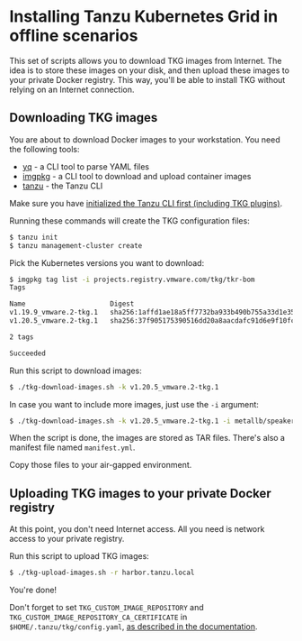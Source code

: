 # Installing Tanzu Kubernetes Grid in offline scenarios

This set of scripts allows you to download TKG images from Internet.
The idea is to store these images on your disk, and then upload
these images to your private Docker registry. This way, you'll be able
to install TKG without relying on an Internet connection.

## Downloading TKG images

You are about to download Docker images to your workstation.
You need the following tools:

- [yq](https://github.com/mikefarah/yq) - a CLI tool to parse YAML files
- [imgpkg](https://carvel.dev/imgpkg/) - a CLI tool to download and upload container images
- [tanzu](https://my.vmware.com/web/vmware/details?downloadGroup=TKG-131&productId=1165) - the Tanzu CLI

Make sure you have [initialized the Tanzu CLI first (including TKG plugins)](https://docs.vmware.com/en/VMware-Tanzu-Kubernetes-Grid/1.3/vmware-tanzu-kubernetes-grid-13/GUID-install-cli.html).

Running these commands will create the TKG configuration files:

```bash
$ tanzu init
$ tanzu management-cluster create
```

Pick the Kubernetes versions you want to download:

```bash
$ imgpkg tag list -i projects.registry.vmware.com/tkg/tkr-bom
Tags

Name                     Digest
v1.19.9_vmware.2-tkg.1   sha256:1affd1ae18a5ff7732ba933b490b755a33d1e35ea5c4e8b68a83d8ee05de448e
v1.20.5_vmware.2-tkg.1   sha256:37f905175390516dd20a8aacdafc91d6e9f10fc58abf6e4b9f9c416b9d4c8ac7

2 tags

Succeeded
```

Run this script to download images:

```bash
$ ./tkg-download-images.sh -k v1.20.5_vmware.2-tkg.1
```

In case you want to include more images, just use the `-i` argument:

```bash
$ ./tkg-download-images.sh -k v1.20.5_vmware.2-tkg.1 -i metallb/speaker:v0.10.2 -i metallb/controller:v0.10.2
```

When the script is done, the images are stored as TAR files. There's also
a manifest file named `manifest.yml`.

Copy those files to your air-gapped environment.

## Uploading TKG images to your private Docker registry

At this point, you don't need Internet access. All you need is network access to your private registry.

Run this script to upload TKG images:

```bash
$ ./tkg-upload-images.sh -r harbor.tanzu.local
```

You're done!

Don't forget to set `TKG_CUSTOM_IMAGE_REPOSITORY` and `TKG_CUSTOM_IMAGE_REPOSITORY_CA_CERTIFICATE`
in `$HOME/.tanzu/tkg/config.yaml`,
[as described in the documentation](https://docs.vmware.com/en/VMware-Tanzu-Kubernetes-Grid/1.3/vmware-tanzu-kubernetes-grid-13/GUID-mgmt-clusters-airgapped-environments.html#step-5-initialize-tanzu-kubernetes-grid-9).
